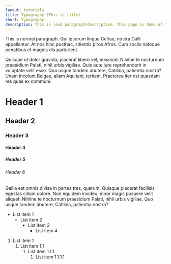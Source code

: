 ```yaml
---
layout: tutorials
title: Typography (This is title)
short: Typography
description: This is lead paragraph/description. This page is demo of the Typography in tutorials pages. 
---
```


This is normal paragraph. Qui ipsorum lingua Celtae, nostra Galli appellantur. At nos hinc posthac, sitientis piros Afros. Cum sociis natoque penatibus et magnis dis parturient.

Quisque ut dolor gravida, placerat libero vel, euismod. Nihilne te nocturnum praesidium Palati, nihil urbis vigiliae. Quis aute iure reprehenderit in voluptate velit esse. Quo usque tandem abutere, Catilina, patientia nostra? Unam incolunt Belgae, aliam Aquitani, tertiam. Praeterea iter est quasdam res quas ex communi.


# Header 1
## Header 2
### Header 3
#### Header 4
##### Header 5
###### Header 6

<p>Gallia est omnis divisa in partes tres, quarum. Quisque placerat facilisis egestas cillum dolore. Non equidem invideo, miror magis posuere velit aliquet. Nihilne te nocturnum praesidium Palati, nihil urbis vigiliae. Quo usque tandem abutere, Catilina, patientia nostra?</p>

<ul>
    <li>List item 1
        <ul>
            <li>List item 2
                <ul>
                    <li>List item 3
                        <ul>
                            <li>List item 4</li>
                        </ul>
                    </li>
                </ul>
            </li>
        </ul>
    </li>
</ul>

<ol>
    <li>List item 1
        <ol>
            <li>List item 1.1
                <ol>
                    <li>List item 1.1.1
                        <ol>
                            <li>List item 1.1.1.1</li>
                        </ol>
                    </li>
                </ol>
            </li>
        </ol>
    </li>
</ol>
